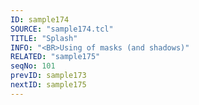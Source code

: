 ```yaml
---
ID: sample174
SOURCE: "sample174.tcl"
TITLE: "Splash"
INFO: "<BR>Using of masks (and shadows)"
RELATED: "sample175"
seqNo: 101
prevID: sample173
nextID: sample175
---
```

